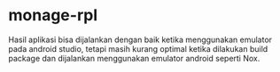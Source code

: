 # monage-rpl
Hasil aplikasi bisa dijalankan dengan baik ketika menggunakan emulator pada android studio, tetapi masih kurang optimal ketika dilakukan build package dan dijalankan menggunakan emulator android seperti Nox.
